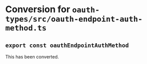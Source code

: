 # Conversion for `oauth-types/src/oauth-endpoint-auth-method.ts`

## `export const oauthEndpointAuthMethod`

This has been converted.
